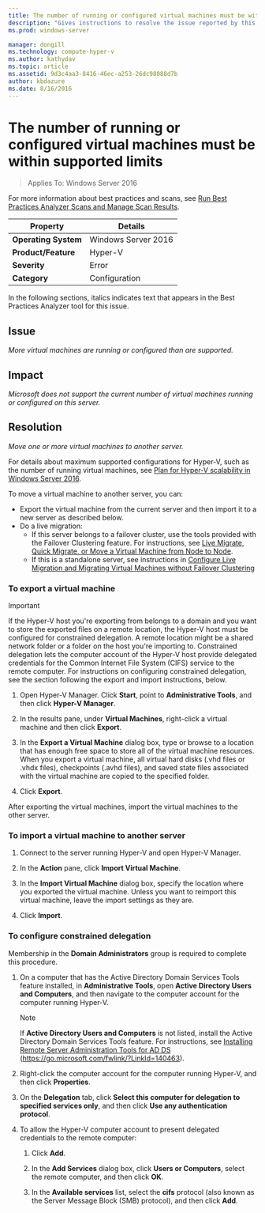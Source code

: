 ```yaml
---
title: The number of running or configured virtual machines must be within supported limits
description: "Gives instructions to resolve the issue reported by this Best Practices Analyzer rule."
ms.prod: windows-server

manager: dongill
ms.technology: compute-hyper-v
ms.author: kathydav
ms.topic: article
ms.assetid: 9d3c4aa3-8416-46ec-a253-26dc98088d7b
author: kbdazure
ms.date: 8/16/2016
---
```

# The number of running or configured virtual machines must be within supported limits

>Applies To: Windows Server 2016

For more information about best practices and scans, see [Run Best Practices Analyzer Scans and Manage Scan Results](https://go.microsoft.com/fwlink/p/?LinkID=223177).  
  
|Property|Details|  
|-|-|  
|**Operating System**|Windows Server 2016|  
|**Product/Feature**|Hyper-V|  
|**Severity**|Error  
|**Category**|Configuration|  
  
In the following sections, italics indicates text that appears in the Best Practices Analyzer tool for this issue.  
  
## Issue  
*More virtual machines are running or configured than are supported.*  
  
## Impact  
*Microsoft does not support the current number of virtual machines running or configured on this server.*  
  
## Resolution  
*Move one or more virtual machines to another server.*  
  
For details about maximum supported configurations for Hyper-V, such as the number of running virtual machines, see [Plan for Hyper-V scalability in Windows Server 2016](../plan/Plan-for-Hyper-V-scalability-in-Windows-Server-2016.md).  
  
To move a virtual machine to another server, you can:  
  
- Export the virtual machine from the current server and then import it to a new server as described below.   
- Do a live migration:   
    - If this server belongs to a failover cluster, use the tools provided with the Failover Clustering feature. For instructions, see [Live Migrate, Quick Migrate, or Move a Virtual Machine from Node to Node](https://go.microsoft.com/fwlink/?LinkID=181519).  
    - If this is a standalone server, see instructions in [Configure Live Migration and Migrating Virtual Machines without Failover Clustering](https://technet.microsoft.com//library/jj134199(v=ws.11).aspx)  
  
### To export a virtual machine  
  
   > [!IMPORTANT]  
   > If the Hyper-V host you're exporting from belongs to a domain and you want to store the exported files on a remote location, the Hyper-V host must be configured for constrained delegation. A remote location might be a shared network folder or a folder on the host you're importing to. Constrained delegation lets the computer account of the Hyper-V host provide delegated credentials for the Common Internet File System (CIFS) service to the remote computer. For instructions on configuring constrained delegation, see the section following the export and import instructions, below.  
  
1.  Open Hyper-V Manager. Click **Start**, point to **Administrative Tools**, and then click **Hyper-V Manager**.  
  
2.  In the results pane, under **Virtual Machines**, right-click a virtual machine and then click **Export**.  
  
3.  In the **Export a Virtual Machine** dialog box, type or browse to a location that has enough free space to store all of the virtual machine resources. When you export a virtual machine, all virtual hard disks (.vhd files or .vhdx files), checkpoints (.avhd files), and saved state files associated with the virtual machine are copied to the specified folder.  
  
4.  Click **Export**.  
  
After exporting the virtual machines, import the virtual machines to the other server.  
  
### To import a virtual machine to another server  
  
1.  Connect to the server running Hyper-V and open Hyper-V Manager.  
  
2.  In the **Action** pane, click **Import Virtual Machine**.  
  
3.  In the **Import Virtual Machine** dialog box, specify the location where you exported the virtual machine. Unless you want to reimport this virtual machine, leave the import settings as they are.  
  
4.  Click **Import**.  
  
### To configure constrained delegation  
  
Membership in the **Domain Administrators** group is required to complete this procedure.  
  
1.  On a computer that has the Active Directory Domain Services Tools feature installed, in **Administrative Tools**, open **Active Directory Users and Computers**, and then navigate to the computer account for the computer running Hyper-V.  
  
    > [!NOTE]  
    > If **Active Directory Users and Computers** is not listed, install the Active Directory Domain Services Tools feature. For instructions, see [Installing Remote Server Administration Tools for AD DS](https://go.microsoft.com/fwlink/?LinkId=140463) (https://go.microsoft.com/fwlink/?LinkId=140463).  
  
2.  Right-click the computer account for the computer running Hyper-V, and then click **Properties**.  
  
3.  On the **Delegation** tab, click **Select this computer for delegation to specified services only**, and then click **Use any authentication protocol**.  
  
4.  To allow the Hyper-V computer account to present delegated credentials to the remote computer:  
  
    1.  Click **Add**.  
  
    2.  In the **Add Services** dialog box, click **Users or Computers**, select the remote computer, and then click **OK**.  
  
    3.  In the **Available services** list, select the **cifs** protocol (also known as the Server Message Block (SMB) protocol), and then click **Add**.  
  
  
  


